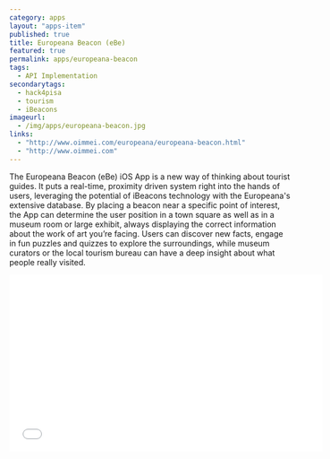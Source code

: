 ```yaml
---
category: apps
layout: "apps-item"
published: true
title: Europeana Beacon (eBe)
featured: true
permalink: apps/europeana-beacon
tags: 
  - API Implementation
secondarytags:
  - hack4pisa
  - tourism
  - iBeacons
imageurl: 
  - /img/apps/europeana-beacon.jpg
links: 
  - "http://www.oimmei.com/europeana/europeana-beacon.html"
  - "http://www.oimmei.com"
---
```

The Europeana Beacon (eBe) iOS App is a new way of thinking about tourist guides. It puts a real-time, proximity driven system right into the hands of users, leveraging the potential of iBeacons technology with the Europeana's extensive database. By placing a beacon near a specific point of interest, the App can determine the user position in a town square as well as in a museum room or large exhibit, always displaying the correct information about the work of art you’re facing. Users can discover new facts, engage in fun puzzles and quizzes to explore the surroundings, while museum curators or the local tourism bureau can have a deep insight about what people really visited.

<iframe width="560" height="315" src="//www.youtube.com/embed/O-SAevguZW4" frameborder="0" allowfullscreen></iframe>
